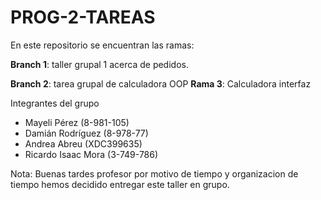 # PROG-2-TAREAS

En este repositorio se encuentran las ramas:

**Branch 1**: taller grupal 1 acerca de pedidos.

**Branch 2**: tarea grupal de calculadora OOP
**Rama 3**: Calculadora interfaz

Integrantes del grupo
- Mayeli Pérez (8-981-105)
- Damián Rodríguez (8-978-77)
- Andrea Abreu (XDC399635) 
- Ricardo Isaac Mora (3-749-786)

Nota: Buenas tardes profesor por motivo de tiempo y organizacion de tiempo hemos decidido entregar este taller en grupo.
